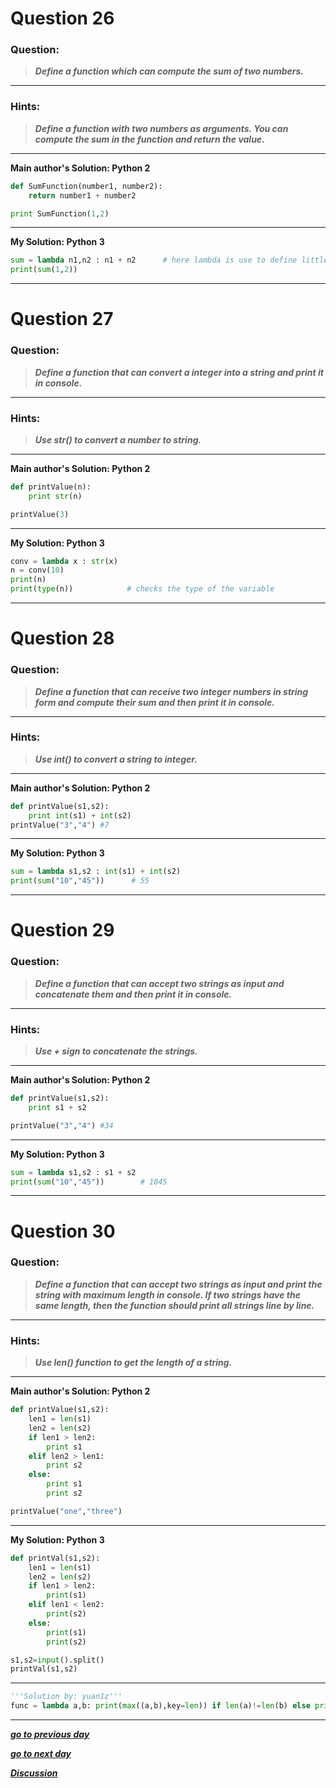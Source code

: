 # Question 26

### **Question:**

> **_Define a function which can compute the sum of two numbers._**

---

### Hints:

> **_Define a function with two numbers as arguments. You can compute the sum in the function and return the value._**

---

**Main author's Solution: Python 2**

```python
def SumFunction(number1, number2):
	return number1 + number2

print SumFunction(1,2)
```

---

**My Solution: Python 3**

```python
sum = lambda n1,n2 : n1 + n2      # here lambda is use to define little function as sum
print(sum(1,2))
```

---

# Question 27

### **Question:**

> **_Define a function that can convert a integer into a string and print it in console._**

---

### Hints:

> **_Use str() to convert a number to string._**

---

**Main author's Solution: Python 2**

```python
def printValue(n):
	print str(n)

printValue(3)
```

---

**My Solution: Python 3**

```python
conv = lambda x : str(x)
n = conv(10)
print(n)
print(type(n))            # checks the type of the variable
```

---

# Question 28

### **Question:**

> **_Define a function that can receive two integer numbers in string form and compute their sum and then print it in console._**

---

### Hints:

> **_Use int() to convert a string to integer._**

---

**Main author's Solution: Python 2**

```python
def printValue(s1,s2):
	print int(s1) + int(s2)
printValue("3","4") #7
```

---

**My Solution: Python 3**

```python
sum = lambda s1,s2 : int(s1) + int(s2)
print(sum("10","45"))      # 55
```

---

# Question 29

### **Question:**

> **_Define a function that can accept two strings as input and concatenate them and then print it in console._**

---

### Hints:

> **_Use + sign to concatenate the strings._**

---

**Main author's Solution: Python 2**

```python
def printValue(s1,s2):
	print s1 + s2

printValue("3","4") #34
```

---

**My Solution: Python 3**

```python
sum = lambda s1,s2 : s1 + s2
print(sum("10","45"))        # 1045
```

---

# Question 30

### **Question:**

> **_Define a function that can accept two strings as input and print the string with maximum length in console. If two strings have the same length, then the function should print all strings line by line._**

---

### Hints:

> **_Use len() function to get the length of a string._**

---

**Main author's Solution: Python 2**

```python
def printValue(s1,s2):
	len1 = len(s1)
	len2 = len(s2)
	if len1 > len2:
		print s1
	elif len2 > len1:
		print s2
	else:
		print s1
		print s2

printValue("one","three")

```

---

**My Solution: Python 3**

```python
def printVal(s1,s2):
    len1 = len(s1)
    len2 = len(s2)
    if len1 > len2:
        print(s1)
    elif len1 < len2:
        print(s2)
    else:
        print(s1)
        print(s2)

s1,s2=input().split()
printVal(s1,s2)
```

---

```python
'''Solution by: yuan1z'''
func = lambda a,b: print(max((a,b),key=len)) if len(a)!=len(b) else print(a+'\n'+b)
```

---

[**_go to previous day_**](https://github.com/darkprinx/100-plus-Python-programming-exercises-extended/blob/master/Status/Day%208.md "Day 9")

[**_go to next day_**](https://github.com/darkprinx/100-plus-Python-programming-exercises-extended/blob/master/Status/Day_10.md "Day 10")

[**_Discussion_**](https://github.com/darkprinx/100-plus-Python-programming-exercises-extended/issues/3)
